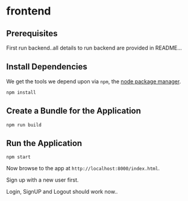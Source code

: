 # frontend

## Prerequisites

First run backend..all details to run backend are provided in README...

## Install Dependencies

We get the tools we depend upon via `npm`, the [node package manager](https://www.npmjs.com).

```
npm install
```

## Create a Bundle for the Application

```
npm run build
```

## Run the Application

```
npm start
```

Now browse to the app at `http://localhost:8000/index.html`.

Sign up with a new user first.

Login, SignUP and Logout should work now..
